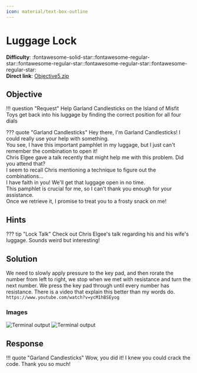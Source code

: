 ```yaml
---
icon: material/text-box-outline
---
```


# Luggage Lock

**Difficulty**: :fontawesome-solid-star::fontawesome-regular-star::fontawesome-regular-star::fontawesome-regular-star::fontawesome-regular-star:<br/>
**Direct link**: [Objective5.zip](https://.../)

## Objective

!!! question "Request"
    Help Garland Candlesticks on the Island of Misfit Toys get back into his luggage by finding the correct position for all four dials

??? quote "Garland Candlesticks"
    Hey there, I'm Garland Candlesticks! I could really use your help with something.<br/>
    You see, I have this important pamphlet in my luggage, but I just can't remember the combination to open it!<br/>
    Chris Elgee gave a talk recently that might help me with this problem. Did you attend that?<br/>
    I seem to recall Chris mentioning a technique to figure out the combinations...<br/>
    I have faith in you! We'll get that luggage open in no time.<br/>
    This pamphlet is crucial for me, so I can't thank you enough for your assistance.<br/>
    Once we retrieve it, I promise to treat you to a frosty snack on me!<br/>

## Hints

??? tip "Lock Talk"
   Check out Chris Elgee's talk regarding his and his wife's luggage. Sounds weird but interesting!

## Solution

We need to slowly apply pressure to the key pad, and then rorate the number from left to right, we stop when we met with resistance and turn the next number. We press the key pad through until every number has resistance. There is a video that explain this better than my words do. 
``` https://www.youtube.com/watch?v=ycM1hBSEyog ```


### Images

![Terminal output](../img/objectives/o6/terminal_output_o5.png)
![Terminal output](../img/objectives/o6/ending.png)

## Response

!!! quote "Garland Candlesticks"
    Wow, you did it! I knew you could crack the code. Thank you so much!

